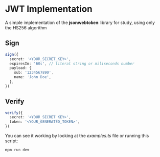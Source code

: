 # JWT Implementation

A simple implementation of the **jsonwebtoken** library for study, using only the HS256 algorithm

## Sign

```ts
sign({ 
  secret: '<YOUR_SECRET_KEY>',
  expiresIn: '60s', // literal string or miliseconds number
  payload: {
    sub: '1234567890',
    name: 'John Doe',
  },
})
```

## Verify

```ts
verify({
  secret: '<YOUR_SECRET_KEY>',
  token: '<YOUR_GENERATED_TOKEN>',
})
```

You can see it working by looking at the *examples.ts* file or running this script:

```sh
npm run dev
```